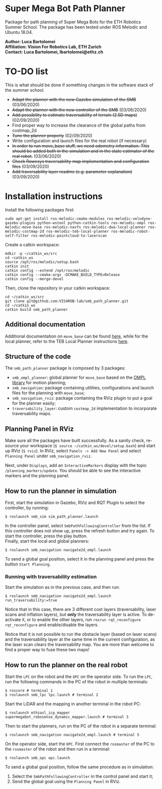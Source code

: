 # Super Mega Bot Path Planner

Package for path planning of Super Mega Bots for the ETH Robotics Summer School. 
The package has been tested under ROS Melodic and Ubuntu 18.04.

__Author: Luca Bartolomei__  
__Affiliation: Vision For Robotics Lab, ETH Zurich__  
__Contact: Luca Bartolomei, lbartolomei@ethz.ch__

# TO-DO list
This is what should be done if something changes in the software stack of the summer school.
* ~~Adapt the planner with the new Gazebo simulation of the SMB~~ (03/06/2020)
* ~~Adapt the planner with the new controller of the SMB~~ (03/06/2020)
* ~~Add possibility to estimate traversability of terrain (2.5D maps)~~ (02/09/2020)
* Find proper way to increase the clearance of the global paths from costmap_2d
* ~~Tune the planner properly~~ (02/09/2020)
* Write configuration and launch files for the real robot (if necessary)
* ~~In order to run move_base stuff, we need odometry information. This should be added both in the simulation and in the state estimator of the real robot.~~ (03/06/2020)
* ~~Check Rowesys traversability map implementation and configuration files~~ (03/09/2020)
* ~~Add traversability layer readme (e.g. parameter explanation)~~ (03/09/2020)

# Installation instructions  
Install the following packages first:
```
sudo apt-get install ros-melodic-cmake-modules ros-melodic-velodyne-gazebo-plugins python-wstool python-catkin-tools ros-melodic-ompl ros-melodic-move-base ros-melodic-navfn ros-melodic-dwa-local-planner ros-melodic-costmap-2d ros-melodic-teb-local-planner ros-melodic-robot-self-filter ros-melodic-pointcloud-to-laserscan
```
Create a catkin workspace:  
```
mdkir -p ~/catkin_ws/src
cd ~catkin_ws
source /opt/ros/melodic/setup.bash
catkin init
catkin config --extend /opt/ros/melodic
catkin config --cmake-args -DCMAKE_BUILD_TYPE=Release
catkin config --merge-devel
```
Then, clone the repository in your catkin workspace:  
```
cd ~/catkin_ws/src
git clone git@github.com:VIS4ROB-lab/smb_path_planner.git
cd ~/catkin_ws
catkin build smb_path_planner
```  

## Additional documentation
Additional documentation on `move_base` can be found [here](https://wiki.ros.org/move_base), while for the local planner, refer to the TEB Local Planner instructions [here](https://wiki.ros.org/teb_local_planner).

## Structure of the code
The `smb_path_planner` package is composed by 3 packages:
* `smb_ompl_planner`: global planner for `move_base` based on the [OMPL library](http://ompl.kavrakilab.org/) for motion planning;
* `smb_navigation`: package containing utilities, configurations and launch files for the planning with `move_base`;
* `smb_navigation_rviz`: package containing the RViz plugin to put a goal for the planner easily;
* `traversability_layer`: custom `costmap_2d` implementation to incorporate traversability maps.

## Planning Panel in RViz
Make sure all the packages have built successfully. As a sanity check, 
re-source your workspace (`$ source ~/catkin_ws/devel/setup.bash`) and start 
up RViz (`$ rviz`).
In RViz, select `Panels -> Add New Panel` and select `Planning Panel` under 
`smb_navigation_rviz`.

Next, under `Displays`, add an `InteractiveMarkers` display with the topic 
`/planning_markers/update`. You should be able to see the interactive markers
 and the planning panel.

## How to run the planner in simulation
First, start the simulation in Gazebo, RViz and RQT Plugin to select the 
controller, by running:
```
$ roslaunch smb_sim sim_path_planner.launch
```
In the controller panel, select `SmbPathFollowingController` from 
the list. If this controller does not show up, press the refresh button and 
try again. To start the controller, press the play button.  
Finally, start the local and global planners:
```
$ roslaunch smb_navigation navigate2d_ompl.launch
```
To send a global goal position, select it in the planning panel and press the
button `Start Planning`.  

### Running with traversability estimation
Start the simulation as in the previous case, and then run:
```
$ roslaunch smb_navigation navigate2d_ompl.launch run_traversability:=true
```
Notice that in this case, there are 3 different cost layers (traversability, laser scans and inflation layers), but **only** the traversability layer is active. To de-activate it, or to enable the other layers, run `rosrun rqt_reconfigure rqt_reconfigure` and enable/disable the layers.  

Notice that it is not possible to run the obstacle layer (based on laser scans) and the traversability layer at the same time in the current configuration, as the laser scan clears the traversability map. You are more than welcome to find a proper way to fuse these two maps!

## How to run the planner on the real robot
Start the `LPC` on the robot and the `OPC` on the operator side. To run the 
`LPC`, run the following commands in the PC of the robot in multiple terminals:
```
$ roscore # terminal 1
$ roslaunch smb_lpc lpc.launch # terminal 2
```
Start the LiDAR and the mapping in another terminal in the robot PC:
```
$ roslaunch ethzasl_icp_mapper supermegabot_robosense_dynamic_mapper.launch # terminal 3
``` 
 Then to start the planners, run on the PC of the robot in a separate terminal:
```
$ roslaunch smb_navigation navigate2d_ompl.launch # terminal 5
```
On the operator side, start the `OPC`. First connect the `rosmaster` of the 
PC to the `rosmaster` of the robot and then run in a terminal:
```
$ roslaunch smb_opc opc.launch
```
To send a global goal position, follow the same procedure as in simulation:
1. Select the `SmbPathFollowingController` in the control panel and start it;
2. Send the global goal using the `Planning Panel` in RViz.
